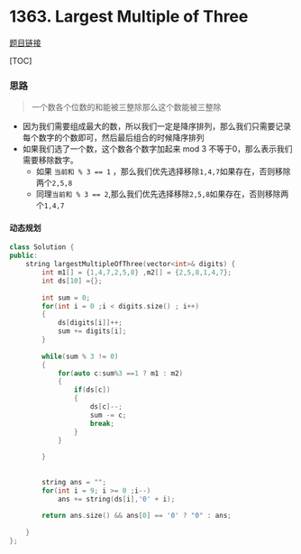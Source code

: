 # 1363. Largest Multiple of Three

[题目链接](https://leetcode.com/problems/largest-multiple-of-three/)

[TOC]

### 思路



> 一个数各个位数的和能被三整除那么这个数能被三整除

* 因为我们需要组成最大的数，所以我们一定是降序排列，那么我们只需要记录每个数字的个数即可，然后最后组合的时候降序排列
* 如果我们选了一个数，这个数各个数字加起来 mod 3 不等于0，那么表示我们需要移除数字。
    * 如果 `当前和 % 3 == 1` ，那么我们优先选择移除`1,4,7`如果存在，否则移除两个`2,5,8` 
    * 同理`当前和 % 3 == 2`,那么我们优先选择移除`2,5,8`如果存在，否则移除两个`1,4,7` 


#### 动态规划

```cpp
class Solution {
public:
    string largestMultipleOfThree(vector<int>& digits) {
        int m1[] = {1,4,7,2,5,8} ,m2[] = {2,5,8,1,4,7};
        int ds[10] ={};
        
        int sum = 0;
        for(int i = 0 ;i < digits.size() ; i++)
        {  
            ds[digits[i]]++;
            sum += digits[i];
        }
        
        while(sum % 3 != 0)
        {
            for(auto c:sum%3 ==1 ? m1 : m2)
            {
                if(ds[c])
                {
                    ds[c]--;
                    sum -= c;
                    break;
                }
            }
            
        }
        
        
        string ans = "";
        for(int i = 9; i >= 0 ;i--)
            ans += string(ds[i],'0' + i);
        
        return ans.size() && ans[0] == '0' ? "0" : ans;
        
    }
};
```

